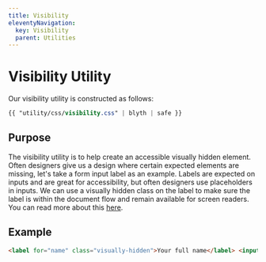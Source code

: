 ```yaml
---
title: Visibility
eleventyNavigation:
  key: Visibility
  parent: Utilities
---
```


# Visibility Utility

Our visibility utility is constructed as follows:

```css
{{ "utility/css/visibility.css" | blyth | safe }}
```

## Purpose

The visibility utility is to help create an accessible visually hidden element. Often designers give us a design where certain expected elements are missing, let's take a form input label as an example. Labels are expected on inputs and are great for accessibility, but often designers use placeholders in inputs. We can use a visually hidden class on the label to make sure the label is within the document flow and remain available for screen readers. You can read more about this [here](https://www.a11yproject.com/posts/2013-01-11-how-to-hide-content/).

## Example

```html
<label for="name" class="visually-hidden">Your full name</label> <input type="text" id="name" placeholder="Your full name" />
```
